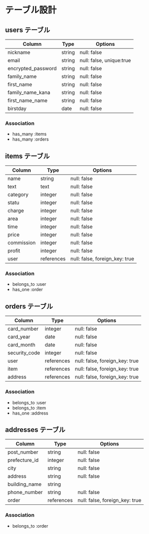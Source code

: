 # テーブル設計

## users テーブル

| Column             | Type   | Options                  |
| ------------------ | ------ | ------------------------ |
| nickname           | string | null: false              |
| email              | string | null: false, unique:true |
| encrypted_password | string | null: false              |
| family_name        | string | null: false              |
| first_name         | string | null: false              |
| family_name_kana   | string | null: false              |
| first_name_name    | string | null: false              |
| birstday           | date   | null: false              |


### Association

- has_many :items
- has_many :orders

## items テーブル

| Column     | Type       | Options                        |
| ---------- | ---------- | ------------------------------ |
| name       | string     | null: false                    |
| text       | text       | null: false                    |
| category   | integer    | null: false                    |
| statu      | integer    | null: false                    |
| charge     | integer    | null: false                    |
| area       | integer    | null: false                    |
| time       | integer    | null: false                    |
| price      | integer    | null: false                    |
| commission | integer    | null: false                    |
| profit     | integer    | null: false                    |
| user       | references | null: false, foreign_key: true |

### Association

- belongs_to :user
- has_one :order

## orders テーブル

| Column        | Type       | Options                        |
| ------------- | ---------- | ------------------------------ |
| card_number   | integer    | null: false                    |
| card_year     | date       | null: false                    |
| card_month    | date       | null: false                    |
| security_code | integer    | null: false                    |
| user          | references | null: false, foreign_key: true |
| item          | references | null: false, foreign_key: true |
| address       | references | null: false, foreign_key: true |

### Association

- belongs_to :user
- belongs_to :item
- has_one :address

## addresses テーブル

| Column        | Type       | Options                        |
| ------------- | ---------- | ------------------------------ |
| post_number   | string     | null: false                    |
| prefecture_id | integer    | null: false                    |
| city          | string     | null: false                    |
| address       | string     | null: false                    |
| building_name | string     |                                |
| phone_number  | string     | null: false                    |
| order         | references | null: false, foreign_key: true |

### Association

- belongs_to :order
